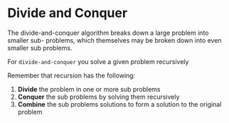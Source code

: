 # Divide and Conquer

The divide-and-conquer algorithm breaks down a large problem into smaller sub-
problems, which themselves may be broken down into even smaller sub problems.

For `divide-and-conquer` you solve a given problem recursively

Remember that recursion has the following:

1. **Divide** the problem in one or more sub problems
2. **Conquer** the sub problems by solving them recursively
3. **Combine** the sub problems solutions to form a solution to the original problem

